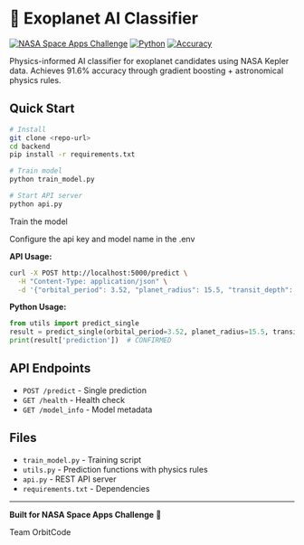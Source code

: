 # 🚀 Exoplanet AI Classifier

[![NASA Space Apps Challenge](https://img.shields.io/badge/NASA-Space%20Apps%20Challenge-blue)](https://www.spaceappschallenge.org/)
[![Python](https://img.shields.io/badge/Python-3.8+-blue.svg)](https://www.python.org/)
[![Accuracy](https://img.shields.io/badge/Accuracy-91.6%25-success)](metrics/metrics.json)

Physics-informed AI classifier for exoplanet candidates using NASA Kepler data. Achieves 91.6% accuracy through gradient boosting + astronomical physics rules.

## Quick Start

```bash
# Install
git clone <repo-url>
cd backend
pip install -r requirements.txt

# Train model
python train_model.py

# Start API server
python api.py
```
Train the model

Configure the api key and model name in the .env

**API Usage:**
```bash
curl -X POST http://localhost:5000/predict \
  -H "Content-Type: application/json" \
  -d '{"orbital_period": 3.52, "planet_radius": 15.5, "transit_depth": 0.014}'
```

**Python Usage:**
```python
from utils import predict_single
result = predict_single(orbital_period=3.52, planet_radius=15.5, transit_depth=0.014)
print(result['prediction'])  # CONFIRMED
```

## API Endpoints

- `POST /predict` - Single prediction
- `GET /health` - Health check
- `GET /model_info` - Model metadata

## Files

- `train_model.py` - Training script
- `utils.py` - Prediction functions with physics rules
- `api.py` - REST API server
- `requirements.txt` - Dependencies

---

**Built for NASA Space Apps Challenge** 🚀

Team OrbitCode
